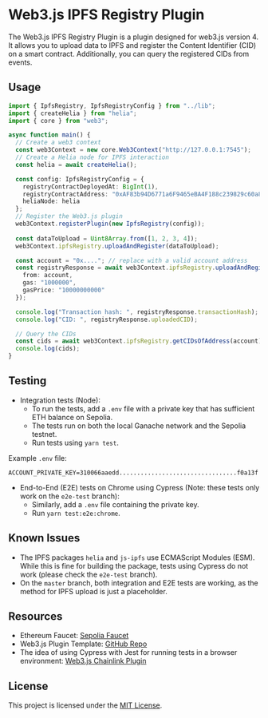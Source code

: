 # Web3.js IPFS Registry Plugin

The Web3.js IPFS Registry Plugin is a plugin designed for web3.js version 4. It allows you to upload data to IPFS and register the Content Identifier (CID) on a smart contract. Additionally, you can query the registered CIDs from events.

## Usage

```typescript
import { IpfsRegistry, IpfsRegistryConfig } from "../lib";
import { createHelia } from "helia";
import { core } from "web3";

async function main() {
  // Create a web3 context
  const web3Context = new core.Web3Context("http://127.0.0.1:7545");
  // Create a Helia node for IPFS interaction
  const helia = await createHelia();

  const config: IpfsRegistryConfig = {
    registryContractDeployedAt: BigInt(1),
    registryContractAddress: "0xAF83b94D6771a6F9465eBA4F188c239829c60a8c",
    heliaNode: helia
  };
  // Register the Web3.js plugin
  web3Context.registerPlugin(new IpfsRegistry(config));
  
  const dataToUpload = Uint8Array.from([1, 2, 3, 4]);
  web3Context.ipfsRegistry.uploadAndRegister(dataToUpload);

  const account = "0x...."; // replace with a valid account address
  const registryResponse = await web3Context.ipfsRegistry.uploadAndRegister(fileData, {
    from: account,
    gas: "1000000",
    gasPrice: "10000000000"
  });

  console.log("Transaction hash: ", registryResponse.transactionHash);
  console.log("CID: ", registryResponse.uploadedCID);

  // Query the CIDs
  const cids = await web3Context.ipfsRegistry.getCIDsOfAddress(account);
  console.log(cids);
}
```

## Testing

- Integration tests (Node):
  - To run the tests, add a `.env` file with a private key that has sufficient ETH balance on Sepolia.
  - The tests run on both the local Ganache network and the Sepolia testnet.
  - Run tests using `yarn test`.

Example `.env` file:
```
ACCOUNT_PRIVATE_KEY=310066aaedd.................................f0a13f
```

- End-to-End (E2E) tests on Chrome using Cypress (Note: these tests only work on the `e2e-test` branch):
  - Similarly, add a `.env` file containing the private key.
  - Run `yarn test:e2e:chrome`.

## Known Issues

- The IPFS packages `helia` and `js-ipfs` use ECMAScript Modules (ESM). While this is fine for building the package, tests using Cypress do not work (please check the `e2e-test` branch).
- On the `master` branch, both integration and E2E tests are working, as the method for IPFS upload is just a placeholder.

## Resources

- Ethereum Faucet: [Sepolia Faucet](https://sepoliafaucet.com/)
- Web3.js Plugin Template: [GitHub Repo](https://github.com/web3/web3.js-plugin-template)
- The idea of using Cypress with Jest for running tests in a browser environment: [Web3.js Chainlink Plugin](https://github.com/ChainSafe/web3.js-plugin-chainlink)

## License

This project is licensed under the [MIT License](https://choosealicense.com/licenses/mit/).